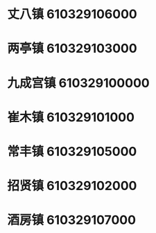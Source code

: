 # 丈八镇 610329106000
# 两亭镇 610329103000
# 九成宫镇 610329100000
# 崔木镇 610329101000
# 常丰镇 610329105000
# 招贤镇 610329102000
# 酒房镇 610329107000
